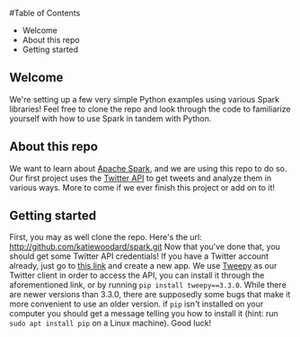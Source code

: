 #Table of Contents
- Welcome
- About this repo
- Getting started

## Welcome

We're setting up a few very simple Python examples using various Spark libraries! Feel free to clone the repo and look through the code to familiarize yourself with how to use Spark in tandem with Python.

## About this repo

We want to learn about [Apache Spark](http://spark.apache.org/), and we are using this repo to do so. Our first project uses the [Twitter API](https://dev.twitter.com/overview/api) to get tweets and analyze them in various ways. More to come if we ever finish this project or add on to it!

## Getting started

First, you may as well clone the repo. Here's the url:
http://github.com/katiewoodard/spark.git
Now that you've done that, you should get some Twitter API credentials! If you have a Twitter account already, just go to [this link](https://apps.twitter.com/) and create a new app. We use [Tweepy]() as our Twitter client in order to access the API, you can install it through the aforementioned link, or by running `pip install tweepy==3.3.0`. While there are newer versions than 3.3.0, there are supposedly some bugs that make it more convenient to use an older version. if `pip` isn't installed on your computer you should get a message telling you how to install it (hint: run `sudo apt install pip` on a Linux machine). Good luck!
